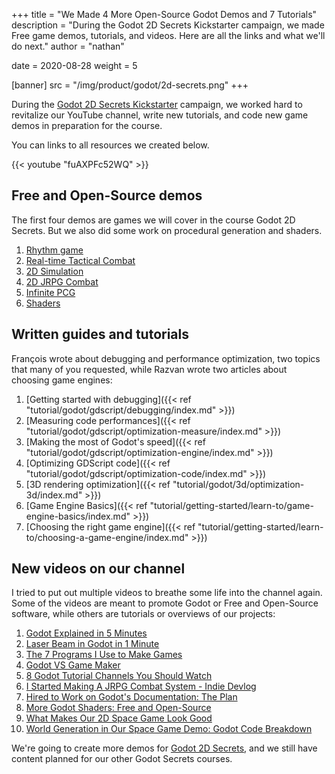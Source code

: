 +++
title = "We Made 4 More Open-Source Godot Demos and 7 Tutorials"
description = "During the Godot 2D Secrets Kickstarter campaign, we made Free game demos, tutorials, and videos. Here are all the links and what we'll do next."
author = "nathan"

date = 2020-08-28
weight = 5

[banner]
src = "/img/product/godot/2d-secrets.png"
+++

During the [Godot 2D Secrets Kickstarter](https://www.kickstarter.com/projects/gdquest/godot-2d-secrets-level-up-your-game-creation-skills) campaign, we worked hard to revitalize our YouTube channel, write new tutorials, and code new game demos in preparation for the course.

You can links to all resources we created below.

{{< youtube "fuAXPFc52WQ" >}}

## Free and Open-Source demos

The first four demos are games we will cover in the course Godot 2D Secrets. But we also did some work on procedural generation and shaders.

1. [Rhythm game](https://github.com/GDQuest/godot-2d-rhythm)
1. [Real-time Tactical Combat](https://github.com/GDQuest/godot-2d-tactical-space-combat)
1. [2D Simulation](https://github.com/GDQuest/godot-2d-simulation-survival)
1. [2D JRPG Combat](https://github.com/GDQuest/godot-2d-jrpg-combat)
1. [Infinite PCG](https://github.com/GDQuest/godot-procedural-generation)
1. [Shaders](https://github.com/GDQuest/godot-shaders)

## Written guides and tutorials

François wrote about debugging and performance optimization, two topics that many of you requested, while Razvan wrote two articles about choosing game engines:

1. [Getting started with debugging]({{< ref "tutorial/godot/gdscript/debugging/index.md" >}})
1. [Measuring code performances]({{< ref "tutorial/godot/gdscript/optimization-measure/index.md" >}})
1. [Making the most of Godot's speed]({{< ref "tutorial/godot/gdscript/optimization-engine/index.md" >}})
1. [Optimizing GDScript code]({{< ref "tutorial/godot/gdscript/optimization-code/index.md" >}})
1. [3D rendering optimization]({{< ref "tutorial/godot/3d/optimization-3d/index.md" >}})
1. [Game Engine Basics]({{< ref "tutorial/getting-started/learn-to/game-engine-basics/index.md" >}})
1. [Choosing the right game engine]({{< ref "tutorial/getting-started/learn-to/choosing-a-game-engine/index.md" >}})

## New videos on our channel

I tried to put out multiple videos to breathe some life into the channel again. Some of the videos are meant to promote Godot or Free and Open-Source software, while others are tutorials or overviews of our projects:

1. [Godot Explained in 5 Minutes](https://youtu.be/KjX5llYZ5eQ)
1. [Laser Beam in Godot in 1 Minute](https://youtu.be/dg0CQ6NPDn8)
1. [The 7 Programs I Use to Make Games](https://youtu.be/eRtArIvrsI0)
1. [Godot VS Game Maker](https://youtu.be/3KKeFK0NHc8)
1. [8 Godot Tutorial Channels You Should Watch](https://youtu.be/LbORGmdJCfQ)
1. [I Started Making A JRPG Combat System - Indie Devlog](https://youtu.be/y6k0NaHgjXo)
1. [Hired to Work on Godot's Documentation: The Plan](https://youtu.be/eBQSkGdG8zA)
1. [More Godot Shaders: Free and Open-Source](https://youtu.be/YsKfMih0gHY)
1. [What Makes Our 2D Space Game Look Good](https://youtu.be/St_8-gBvJeo)
1. [World Generation in Our Space Game Demo: Godot Code Breakdown](https://youtu.be/5oqGvKIj4fI)

We're going to create more demos for [Godot 2D Secrets](https://www.kickstarter.com/projects/gdquest/godot-2d-secrets-level-up-your-game-creation-skills), and we still have content planned for our other Godot Secrets courses.

